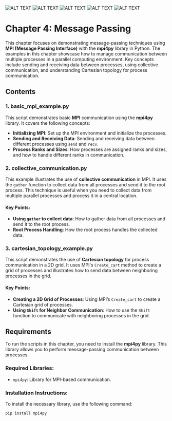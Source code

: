 ![ALT TEXT](images/code1.png)
![ALT TEXT](images/code2.png)
![ALT TEXT](images/code3.png)
![ALT TEXT](images/code4.png)
![ALT TEXT](images/code5.png)


# Chapter 4: Message Passing

This chapter focuses on demonstrating message-passing techniques using **MPI (Message Passing Interface)** with the **mpi4py** library in Python. The examples in this chapter showcase how to manage communication between multiple processes in a parallel computing environment. Key concepts include sending and receiving data between processes, using collective communication, and understanding Cartesian topology for process communication.

## Contents

### 1. **basic_mpi_example.py**
This script demonstrates basic **MPI** communication using the **mpi4py** library. It covers the following concepts:
- **Initializing MPI**: Set up the MPI environment and initialize the processes.
- **Sending and Receiving Data**: Sending and receiving data between different processes using `send` and `recv`.
- **Process Ranks and Sizes**: How processes are assigned ranks and sizes, and how to handle different ranks in communication.

### 2. **collective_communication.py**
This example illustrates the use of **collective communication** in MPI. It uses the `gather` function to collect data from all processes and send it to the root process. This technique is useful when you need to collect data from multiple parallel processes and process it in a central location.

#### Key Points:
- **Using `gather` to collect data**: How to gather data from all processes and send it to the root process.
- **Root Process Handling**: How the root process handles the collected data.

### 3. **cartesian_topology_example.py**
This script demonstrates the use of **Cartesian topology** for process communication in a 2D grid. It uses MPI's `Create_cart` method to create a grid of processes and illustrates how to send data between neighboring processes in the grid.

#### Key Points:
- **Creating a 2D Grid of Processes**: Using MPI’s `Create_cart` to create a Cartesian grid of processes.
- **Using `Shift` for Neighbor Communication**: How to use the `Shift` function to communicate with neighboring processes in the grid.

## Requirements

To run the scripts in this chapter, you need to install the **mpi4py** library. This library allows you to perform message-passing communication between processes.

### Required Libraries:
- `mpi4py`: Library for MPI-based communication.

### Installation Instructions:
To install the necessary library, use the following command:

```bash
pip install mpi4py
